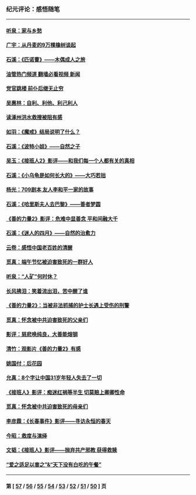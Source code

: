 ### 纪元评论：感悟随笔
---
#### [听泉：家与乡愁](../../pages/nsc1035/n14068482.md?09110330) 
#### [广宇：从丹麦的9万棵橡树谈起](../../pages/nsc1035/n14061428.md?09110330) 
#### [石溪：《匹诺曹》——木偶成人之旅](../../pages/nsc1035/n14061424.md?09110330) 
#### [油管热门频道 翻墙必看视频 新闻](ok?09110330)
#### [党官跳楼 前仆后继无止穷](../../pages/nsc1035/n14058175.md?09110330) 
#### [吴惠林：自利、利他、利己利人](../../pages/nsc1035/n14052459.md?09110330) 
#### [读涿州洪水救搜被阻有感](../../pages/nsc1035/n14049641.md?09110330) 
#### [如羽：《魔戒》结局说明了什么？](../../pages/nsc1035/n14048860.md?09110330) 
#### [石溪：《波特小姐》——自然之子](../../pages/nsc1035/n14048291.md?09110330) 
#### [吴玉：《接班人2》影评——和我们每一个人都有关的真相](../../pages/nsc1035/n14041114.md?09110330) 
#### [石溪：《小乌龟是如何长大的》——大巧若拙](../../pages/nsc1035/n14037479.md?09110330) 
#### [杨光：709剧本 友人李和平一家的故事](../../pages/nsc1035/n14032047.md?09110330) 
#### [石溪：《哈里斯夫人去巴黎》——善者梦圆](../../pages/nsc1035/n14031778.md?09110330) 
#### [《善的力量2》影评：危难中显善念 平和间融大千](../../pages/nsc1035/n14028390.md?09110330) 
#### [石溪：《迷人的四月》——自然的治愈力](../../pages/nsc1035/n14027049.md?09110330) 
#### [云卷：感悟中国老百姓的清醒](../../pages/nsc1035/n14025152.md?09110330) 
#### [觅真：端午节忆被迫害致死的一群好人](../../pages/nsc1035/n14020985.md?09110330) 
#### [听泉：“人矿”何时休？](../../pages/nsc1035/n14016609.md?09110330) 
#### [长风拂泪：笑着流出泪，苦中醒了谁](../../pages/nsc1035/n14016469.md?09110330) 
#### [《善的力量2》：当被非法抓捕的护士长遇上受伤的刑警](../../pages/nsc1035/n14015561.md?09110330) 
#### [觅真：怀念被中共迫害致死的父亲们](../../pages/nsc1035/n14014258.md?09110330) 
#### [影评：慈悲唤纯良，大善能熔钢](../../pages/nsc1035/n14010867.md?09110330) 
#### [清竹：观影片《善的力量2》有感](../../pages/nsc1035/n14010015.md?09110330) 
#### [姚国付：后花园](../../pages/nsc1035/n14005301.md?09110330) 
#### [允真：8个字让中国31岁年轻人失去了一切](../../pages/nsc1035/n13999093.md?09110330) 
#### [《接班人》影评：痴迷红祸等半生 切莫赔上卿卿性命](../../pages/nsc1035/n13998676.md?09110330) 
#### [觅真：怀念被中共迫害致死的母亲们](../../pages/nsc1035/n13997271.md?09110330) 
#### [李彦霖：《长春事件》影评——寻访永恒的春天](../../pages/nsc1035/n13995112.md?09110330) 
#### [今昭：救度与演绎](../../pages/nsc1035/n13992670.md?09110330) 
#### [文韬：《接班人》影评——抛弃共产邪教 获得救赎](../../pages/nsc1035/n13990160.md?09110330) 
#### [“爱之适足以害之”&“天下没有白吃的午餐”](../../pages/nsc1035/n13988391.md?09110330) 

---
#### 第 [ [57](./57.md?09110330) / [56](./56.md?09110330) / [55](./55.md?09110330) / [54](./54.md?09110330) / [53](./53.md?09110330) / [52](./52.md?09110330) / [51](./51.md?09110330) / [50](./50.md?09110330) ] 页
